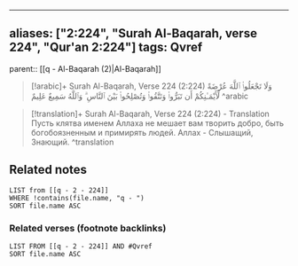 
---
aliases: ["2:224", "Surah Al-Baqarah, verse 224", "Qur'an 2:224"]
tags: Qvref
---

parent:: [[q - Al-Baqarah (2)|Al-Baqarah]]

> [!arabic]+ Surah Al-Baqarah, Verse 224 (2:224)
> <span class="quran-arabic">وَلَا تَجْعَلُوا۟ ٱللَّهَ عُرْضَةً لِّأَيْمَـٰنِكُمْ أَن تَبَرُّوا۟ وَتَتَّقُوا۟ وَتُصْلِحُوا۟ بَيْنَ ٱلنَّاسِ ۗ وَٱللَّهُ سَمِيعٌ عَلِيمٌ</span>
^arabic

> [!translation]+ Surah Al-Baqarah, Verse 224 (2:224) - Translation
> Пусть клятва именем Аллаха не мешает вам творить добро, быть богобоязненным и примирять людей. Аллах - Слышащий, Знающий.
^translation



## Related notes
```dataview
LIST from [[q - 2 - 224]]
WHERE !contains(file.name, "q - ")
SORT file.name ASC
```

### Related verses (footnote backlinks)
```dataview
LIST FROM [[q - 2 - 224]] AND #Qvref
SORT file.name ASC
```

